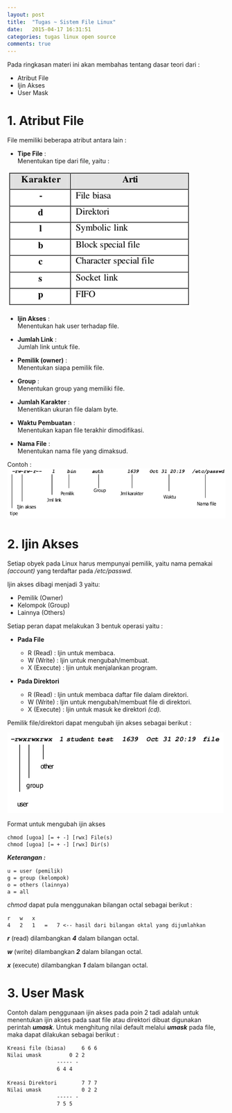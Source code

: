 ```yaml
---
layout: post
title:  "Tugas ~ Sistem File Linux"
date:   2015-04-17 16:31:51
categories: tugas linux open source
comments: true
---
```

Pada ringkasan materi ini akan membahas tentang dasar teori dari :

- Atribut File
- Ijin Akses
- User Mask

# 1. **Atribut File**
File memiliki beberapa atribut antara lain :

- **Tipe File** 	:	
Menentukan tipe dari file, yaitu :


![Gambar 1](/images/1.png)


- **Ijin Akses** 	:	
Menentukan hak user terhadap file.

- **Jumlah Link** 	:	
Jumlah link untuk file.

- **Pemilik (owner)** 	:	
Menentukan siapa pemilik file.

- **Group** 	:	
Menentukan group yang memiliki file.

- **Jumlah Karakter** 	:	
Menentikan ukuran file dalam byte.

- **Waktu Pembuatan** 	:	
Menentukan kapan file terakhir dimodifikasi.

- **Nama File** 	:	
Menentukan nama file yang dimaksud.


Contoh :
![Gambar 2](/images/2.png)


# 2. **Ijin Akses**

Setiap obyek pada Linux harus mempunyai pemilik, yaitu nama pemakai *(account)* yang terdaftar pada */etc/passwd.*

Ijin akses dibagi menjadi 3 yaitu:

- Pemilik (Owner)
- Kelompok (Group)
- Lainnya (Others)

Setiap peran dapat melakukan 3 bentuk operasi yaitu :

- **Pada File**
	- R (Read) 		: Ijin untuk membaca.
	- W (Write) 	: Ijin untuk mengubah/membuat.
	- X (Execute) 	: Ijin untuk menjalankan program.

- **Pada Direktori**
	- R (Read) 		: Ijin untuk membaca daftar file dalam direktori.
	- W (Write) 	: Ijin untuk mengubah/membuat file di direktori.
	- X (Execute) 	: Ijin untuk masuk ke direktori *(cd).*

Pemilik file/direktori dapat mengubah ijin akses sebagai berikut :

![Gambar 3](/images/3.png)

Format untuk mengubah ijin akses

	chmod [ugoa] [= + -] [rwx] File(s)
	chmod [ugoa] [= + -] [rwx] Dir(s)

_**Keterangan :**_

	u = user (pemilik)
	g = group (kelompok)
	o = others (lainnya)
	a = all

*chmod* dapat pula menggunakan bilangan octal sebagai berikut :

	r 	w 	x
	4	2 	1 	=	7 <-- hasil dari bilangan oktal yang dijumlahkan

_**r**_ (read) dilambangkan _**4**_ dalam bilangan octal.

_**w**_ (write) dilambangkan _**2**_ dalam bilangan octal.

_**x**_ (execute) dilambangkan _**1**_ dalam bilangan octal.



# 3. **User Mask**

Contoh dalam penggunaan ijin akses pada poin 2 tadi adalah untuk menentukan ijin akses pada saat file atau direktori dibuat digunakan perintah _**umask**_. Untuk menghitung nilai default melalui _**umask**_ pada file, maka dapat dilakukan sebagai berikut :

	Kreasi file (biasa)		6 6 6
	Nilai umask			0 2 2
					----- -
					6 4 4

	Kreasi Direktori 		7 7 7
	Nilai umask 			0 2 2
					----- -
					7 5 5